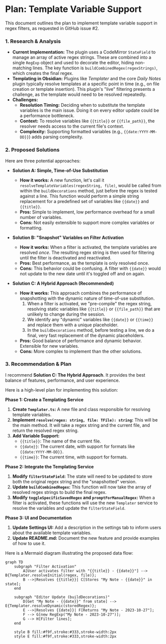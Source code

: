 # Plan: Template Variable Support

This document outlines the plan to implement template variable support in regex filters, as requested in GitHub issue #2.

### **1. Research & Analysis**

*   **Current Implementation:** The plugin uses a CodeMirror `StateField` to manage an array of active regex strings. These are combined into a single `RegExp` object and used to decorate the editor, hiding non-matching lines. The key function is `buildCombinedRegex(regexStrings)`, which creates the final regex.
*   **Templating in Obsidian:** Plugins like *Templater* and the core *Daily Notes* plugin typically resolve templates at a specific point in time (e.g., on file creation or template insertion). This plugin's "live" filtering presents a challenge, as the template would need to be resolved repeatedly.
*   **Challenges:**
    *   **Resolution Timing:** Deciding when to substitute the template variables is the main issue. Doing it on every editor update could be a performance bottleneck.
    *   **Context:** To resolve variables like `{{title}}` or `{{file_path}}`, the resolver needs access to the current file's context.
    *   **Complexity:** Supporting formatted variables (e.g., `{{date:YYYY-MM-DD}}`) adds parsing complexity.

### **2. Proposed Solutions**

Here are three potential approaches:

*   **Solution A: Simple, Time-of-Use Substitution**
    *   **How it works:** A new function, let's call it `resolveTemplateVariables(regexString, file)`, would be called from within the `buildDecorations` method, just before the regex is tested against a line. This function would perform a simple string replacement for a predefined set of variables like `{{date}}` and `{{title}}`.
    *   **Pros:** Simple to implement, low performance overhead for a small number of variables.
    *   **Cons:** Not easily extensible to support more complex variables or formatting.

*   **Solution B: "Snapshot" Variables on Filter Activation**
    *   **How it works:** When a filter is activated, the template variables are resolved *once*. The resulting regex string is then used for filtering until the filter is deactivated and reactivated.
    *   **Pros:** Best performance, as the template is only resolved once.
    *   **Cons:** This behavior could be confusing. A filter with `{{date}}` would not update to the new date until it's toggled off and on again.

*   **Solution C: A Hybrid Approach (Recommended)**
    *   **How it works:** This approach combines the performance of snapshotting with the dynamic nature of time-of-use substitution.
        1.  When a filter is activated, we "pre-compile" the regex string, resolving static variables like `{{title}}` or `{{file_path}}` that are unlikely to change during the session.
        2.  We identify any "dynamic" variables like `{{date}}` or `{{time}}` and replace them with a unique placeholder.
        3.  In the `buildDecorations` method, before testing a line, we do a final, very fast replacement of the dynamic placeholders.
    *   **Pros:** Good balance of performance and dynamic behavior. Extensible for new variables.
    *   **Cons:** More complex to implement than the other solutions.

### **3. Recommendation & Plan**

I recommend **Solution C: The Hybrid Approach**. It provides the best balance of features, performance, and user experience.

Here is a high-level plan for implementing this solution:

**Phase 1: Create a Templating Service**

1.  **Create `Templater.ts`:** A new file and class responsible for resolving template variables.
2.  **Implement `resolve(regex: string, file: TFile): string`:** This will be the main method. It will take a regex string and the current file, and return the resolved regex string.
3.  **Add Variable Support:**
    *   `{{title}}`: The name of the current file.
    *   `{{date}}`: The current date, with support for formats like `{{date:YYYY-MM-DD}}`.
    *   `{{time}}`: The current time, with support for formats.

**Phase 2: Integrate the Templating Service**

1.  **Modify `filterStateField`:** The state will need to be updated to store both the original regex string and the "snapshotted" version.
2.  **Update `buildCombinedRegex`:** This function will now take the array of resolved regex strings to build the final regex.
3.  **Modify `toggleSpecificSavedRegex` and `promptForManualRegex`:** When a filter is activated, these functions will use the new `Templater` service to resolve the variables and update the `filterStateField`.

**Phase 3: UI and Documentation**

1.  **Update Settings UI:** Add a description in the settings tab to inform users about the available template variables.
2.  **Update README.md:** Document the new feature and provide examples of how to use it.

Here is a Mermaid diagram illustrating the proposed data flow:

```mermaid
graph TD
    subgraph "Filter Activation"
        A[User activates filter with "{{title}} - {{date}}"] --> B{Templater.resolveInitial(regex, file)};
        B -->|Resolves {{title}}| C[Stores "My Note - {{date}}" in state];
    end

    subgraph "Editor Update (buildDecorations)"
        D[Get "My Note - {{date}}" from state] --> E{Templater.resolveDynamic(storedRegex)};
        E -->|Resolves {{date}}| F[Returns "My Note - 2023-10-27"];
        F --> G[new RegExp("My Note - 2023-10-27")];
        G --> H[Filter lines];
    end

    style B fill:#f9f,stroke:#333,stroke-width:2px
    style E fill:#f9f,stroke:#333,stroke-width:2px